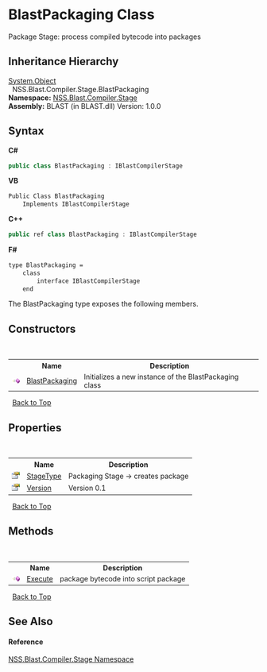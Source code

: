 # BlastPackaging Class
 

Package Stage: process compiled bytecode into packages


## Inheritance Hierarchy
<a href="https://docs.microsoft.com/dotnet/api/system.object" target="_blank" rel="noopener noreferrer">System.Object</a><br />&nbsp;&nbsp;NSS.Blast.Compiler.Stage.BlastPackaging<br />
**Namespace:**&nbsp;<a href="f44e629d-16ad-ce78-c6d1-bb239589698b">NSS.Blast.Compiler.Stage</a><br />**Assembly:**&nbsp;BLAST (in BLAST.dll) Version: 1.0.0

## Syntax

**C#**<br />
``` C#
public class BlastPackaging : IBlastCompilerStage
```

**VB**<br />
``` VB
Public Class BlastPackaging
	Implements IBlastCompilerStage
```

**C++**<br />
``` C++
public ref class BlastPackaging : IBlastCompilerStage
```

**F#**<br />
``` F#
type BlastPackaging =  
    class
        interface IBlastCompilerStage
    end
```

The BlastPackaging type exposes the following members.


## Constructors
&nbsp;<table><tr><th></th><th>Name</th><th>Description</th></tr><tr><td>![Public method](media/pubmethod.gif "Public method")</td><td><a href="788b2031-66b1-a983-3295-5d64837ba56b">BlastPackaging</a></td><td>
Initializes a new instance of the BlastPackaging class</td></tr></table>&nbsp;
<a href="#blastpackaging-class">Back to Top</a>

## Properties
&nbsp;<table><tr><th></th><th>Name</th><th>Description</th></tr><tr><td>![Public property](media/pubproperty.gif "Public property")</td><td><a href="7b31a87a-cdc6-994d-479a-a80721036944">StageType</a></td><td>
Packaging Stage -> creates package</td></tr><tr><td>![Public property](media/pubproperty.gif "Public property")</td><td><a href="832dd259-07f3-919f-ff3c-fe1000bd8913">Version</a></td><td>
Version 0.1</td></tr></table>&nbsp;
<a href="#blastpackaging-class">Back to Top</a>

## Methods
&nbsp;<table><tr><th></th><th>Name</th><th>Description</th></tr><tr><td>![Public method](media/pubmethod.gif "Public method")</td><td><a href="69374056-e44d-973e-458c-78368d6eb2bd">Execute</a></td><td>
package bytecode into script package</td></tr></table>&nbsp;
<a href="#blastpackaging-class">Back to Top</a>

## See Also


#### Reference
<a href="f44e629d-16ad-ce78-c6d1-bb239589698b">NSS.Blast.Compiler.Stage Namespace</a><br />